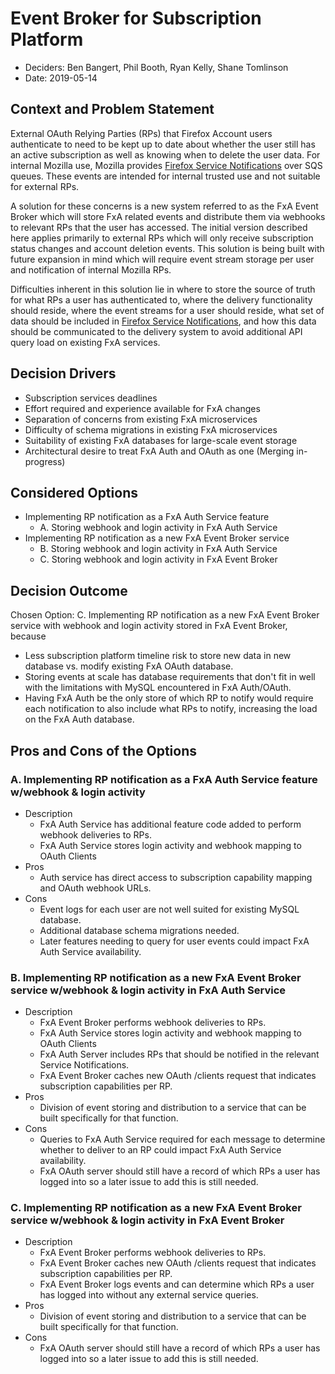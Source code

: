 # Event Broker for Subscription Platform

- Deciders: Ben Bangert, Phil Booth, Ryan Kelly, Shane Tomlinson
- Date: 2019-05-14

## Context and Problem Statement

External OAuth Relying Parties (RPs) that Firefox Account users authenticate
to need to be kept up to date about whether the user still has an active
subscription as well as knowing when to delete the user data. For internal
Mozilla use, Mozilla provides [Firefox Service Notifications][] over SQS
queues. These events are intended for internal trusted use and not suitable
for external RPs.

A solution for these concerns is a new system referred to as the FxA Event
Broker which will store FxA related events and distribute them via webhooks
to relevant RPs that the user has accessed. The initial version described here applies primarily to external RPs which will only receive subscription status
changes and account deletion events. This solution is being built with future
expansion in mind which will require event stream storage per user and
notification of internal Mozilla RPs.

Difficulties inherent in this solution lie in where to store the source of
truth for what RPs a user has authenticated to, where the delivery functionality
should reside, where the event streams for a user should reside, what set of
data should be included in [Firefox Service Notifications][], and how this
data should be communicated to the delivery system to avoid additional API
query load on existing FxA services.

## Decision Drivers

- Subscription services deadlines
- Effort required and experience available for FxA changes
- Separation of concerns from existing FxA microservices
- Difficulty of schema migrations in existing FxA microservices
- Suitability of existing FxA databases for large-scale event storage
- Architectural desire to treat FxA Auth and OAuth as one (Merging
  in-progress)

## Considered Options

- Implementing RP notification as a FxA Auth Service feature
  - A. Storing webhook and login activity in FxA Auth Service
- Implementing RP notification as a new FxA Event Broker service
  - B. Storing webhook and login activity in FxA Auth Service
  - C. Storing webhook and login activity in FxA Event Broker

## Decision Outcome

Chosen Option: C. Implementing RP notification as a new FxA Event Broker service
with webhook and login activity stored in FxA Event Broker, because

- Less subscription platform timeline risk to store new data in new database vs.
  modify existing FxA OAuth database.
- Storing events at scale has database requirements that don't fit in well with
  the limitations with MySQL encountered in FxA Auth/OAuth.
- Having FxA Auth be the only store of which RP to notify would require each
  notification to also include what RPs to notify, increasing the load on the
  FxA Auth database.

## Pros and Cons of the Options

### A. Implementing RP notification as a FxA Auth Service feature w/webhook & login activity

- Description
  - FxA Auth Service has additional feature code added to perform webhook
    deliveries to RPs.
  - FxA Auth Service stores login activity and webhook mapping to OAuth Clients
- Pros
  - Auth service has direct access to subscription capability mapping and
    OAuth webhook URLs.
- Cons
  - Event logs for each user are not well suited for existing MySQL database.
  - Additional database schema migrations needed.
  - Later features needing to query for user events could impact FxA Auth Service
    availability.

### B. Implementing RP notification as a new FxA Event Broker service w/webhook & login activity in FxA Auth Service

- Description
  - FxA Event Broker performs webhook deliveries to RPs.
  - FxA Auth Service stores login activity and webhook mapping to OAuth Clients
  - FxA Auth Server includes RPs that should be notified in the relevant
    Service Notifications.
  - FxA Event Broker caches new OAuth /clients request that indicates
    subscription capabilities per RP.
- Pros
  - Division of event storing and distribution to a service that can be built
    specifically for that function.
- Cons
  - Queries to FxA Auth Service required for each message to determine whether
    to deliver to an RP could impact FxA Auth Service availability.
  - FxA OAuth server should still have a record of which RPs a user has logged
    into so a later issue to add this is still needed.

### C. Implementing RP notification as a new FxA Event Broker service w/webhook & login activity in FxA Event Broker

- Description
  - FxA Event Broker performs webhook deliveries to RPs.
  - FxA Event Broker caches new OAuth /clients request that indicates
    subscription capabilities per RP.
  - FxA Event Broker logs events and can determine which RPs a user has logged
    into without any external service queries.
- Pros
  - Division of event storing and distribution to a service that can be built
    specifically for that function.
- Cons
  - FxA OAuth server should still have a record of which RPs a user has logged
    into so a later issue to add this is still needed.

[firefox service notifications]: https://github.com/mozilla/fxa/blob/main/packages/fxa-auth-server/docs/service_notifications.md
